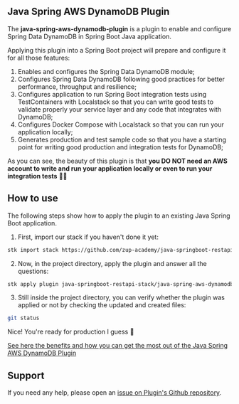 ## Java Spring AWS DynamoDB Plugin

The **java-spring-aws-dynamodb-plugin** is a plugin to enable and configure Spring Data DynamoDB in Spring Boot Java application.

Applying this plugin into a Spring Boot project will prepare and configure it for all those features:

1. Enables and configures the Spring Data DynamoDB module;
2. Configures Spring Data DynamoDB following good practices for better performance, throughput and resilience;
3. Configures application to run Spring Boot integration tests using TestContainers with Localstack so that you can write good tests to validate properly your service layer and any code that integrates with DynamoDB;
4. Configures Docker Compose with Localstack so that you can run your application locally;
5. Generates production and test sample code so that you have a starting point for writing good production and integration tests for DynamoDB;

As you can see, the beauty of this plugin is that **you DO NOT need an AWS account to write and run your application locally or even to run your integration tests** 🥳🥳


## How to use

The following steps show how to apply the plugin to an existing Java Spring Boot application.

1. First, import our stack if you haven't done it yet:
```sh
stk import stack https://github.com/zup-academy/java-springboot-restapi-stack
```

2. Now, in the project directory, apply the plugin and answer all the questions:
```sh
stk apply plugin java-springboot-restapi-stack/java-spring-aws-dynamodb-plugin
```

3. Still inside the project directory, you can verify whether the plugin was applied or not by checking the updated and created files:
```sh
git status
```

Nice! You're ready for production I guess 🥳

[See here the benefits and how you can get the most out of the Java Spring AWS DynamoDB Plugin](http://video-will-be-published.soon/)

## Support

If you need any help, please open an [issue on Plugin's Github repository](https://github.com/zup-academy/java-spring-aws-dynamodb-plugin). 
